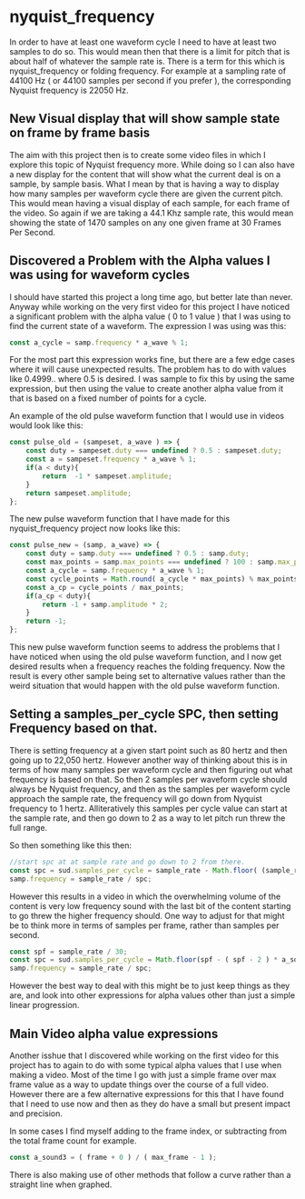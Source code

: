 # nyquist_frequency

In order to have at least one waveform cycle I need to have at least two samples to do so. This would mean then that there is a limit for pitch that is about half of whatever the sample rate is. There is a term for this which is nyquist\_frequency or folding frequency. For example at a sampling rate of 44100 Hz ( or 44100 samples per second if you prefer ),  the corresponding Nyquist frequency is 22050 Hz.

## New Visual display that will show sample state on frame by frame basis

The aim with this project then is to create some video files in which I explore this topic of  Nyquist frequency  more. While doing so I can also have a new display for the content that will show what the current deal is on a sample, by sample basis. What I mean by that is having a way to display how many samples per waveform cycle there are given the current pitch. This would mean having a visual display of each sample, for each frame of the video. So again if we are taking a 44.1 Khz sample rate, this would mean showing the state of 1470 samples on any one given frame at 30 Frames Per Second.

## Discovered a Problem with the Alpha values I was using for waveform cycles

I should have started this project a long time ago, but better late than never. Anyway while working on the very first video for this project I have noticed a significant problem with the alpha value ( 0 to 1 value ) that I was using to find the current state of a waveform. The expression I was using was this:

```js
const a_cycle = samp.frequency * a_wave % 1;
```

For the most part this expression works fine, but there are a few edge cases where it will cause unexpected results. The problem has to do with values like 0.4999.. where 0.5 is desired. I was sample to fix this by using the same expression, but then using the value to create another alpha value from it that is based on a fixed number of points for a cycle.

An example of the old pulse waveform function that I would use in videos would look like this:

```js
const pulse_old = (sampeset, a_wave ) => {
    const duty = sampeset.duty === undefined ? 0.5 : sampeset.duty;
    const a = sampeset.frequency * a_wave % 1;
    if(a < duty){
        return  -1 * sampeset.amplitude;
    }
    return sampeset.amplitude;
};
```

The new pulse waveform function that I have made for this nyquist\_frequency project now looks like this:

```js
const pulse_new = (samp, a_wave) => {
    const duty = samp.duty === undefined ? 0.5 : samp.duty;
    const max_points = samp.max_points === undefined ? 100 : samp.max_points;
    const a_cycle = samp.frequency * a_wave % 1;
    const cycle_points = Math.round( a_cycle * max_points) % max_points;
    const a_cp = cycle_points / max_points;
    if(a_cp < duty){
        return -1 + samp.amplitude * 2;
    }
    return -1;
};
```

This new pulse waveform function seems to address the problems that I have noticed when using the old pulse waveform function, and I now get desired results when a frequency reaches the folding frequency. Now the result is every other sample being set to alternative values rather than the weird situation that would happen with the old pulse waveform function.

## Setting a samples\_per\_cycle SPC, then setting Frequency based on that.

There is setting frequency at a given start point such as 80 hertz and then going up to 22,050 hertz. However another way of thinking about this is in terms of how many samples per waveform cycle and then figuring out what frequency is based on that. So then 2 samples per waveform cycle should always be Nyquist frequency, and then as the samples per waveform cycle approach the sample rate, the frequency will go down from Nyquist frequency to 1 hertz. Alliteratively this samples per cycle value can start at the sample rate, and then go down to 2 as a way to let pitch run threw the full range.

So then something like this then:

```js
//start spc at at sample rate and go down to 2 from there.
const spc = sud.samples_per_cycle = sample_rate - Math.floor( (sample_rate - 1) * a_sound);
samp.frequency = sample_rate / spc;
```
However this results in a video in which the overwhelming volume of the content is very low frequency sound with the last bit of the content starting to go threw the higher frequency should. One way to adjust for that might be to think more in terms of samples per frame, rather than samples per second.

```js
const spf = sample_rate / 30;
const spc = sud.samples_per_cycle = Math.floor(spf - ( spf - 2 ) * a_sound );
samp.frequency = sample_rate / spc;
```

However the best way to deal with this might be to just keep things as they are, and look into other expressions for alpha values other than just a simple linear progression.


## Main Video alpha value expressions

Another isshue that I discovered while working on the first video for this project has to again to do with some typical alpha values that I use when making a video. Most of the time I go with just a simple frame over max frame value as a way to update things over the course of a full video. However there are a few alternative expressions for this that I have found that I need to use now and then as they do have a small but present impact and precision.

In some cases I find myself adding to the frame index, or subtracting from the total frame count for example.

```js
const a_sound3 = ( frame + 0 ) / ( max_frame - 1 );
```

There is also making use of other methods that follow a curve rather than a straight line when graphed.


